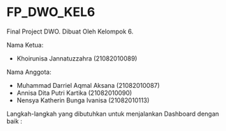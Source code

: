 # FP_DWO_KEL6
Final Project DWO. 
Dibuat Oleh Kelompok 6.

Nama Ketua:
- Khoirunisa Jannatuzzahra         (21082010089) 

Nama Anggota:
- Muhammad Darriel Aqmal Aksana    (21082010087) 
- Annisa Dita Putri Kartika        (21082010090) 
- Nensya Katherin Bunga Ivanisa    (21082010113)

Langkah-langkah yang dibutuhkan untuk menjalankan Dashboard dengan baik :

